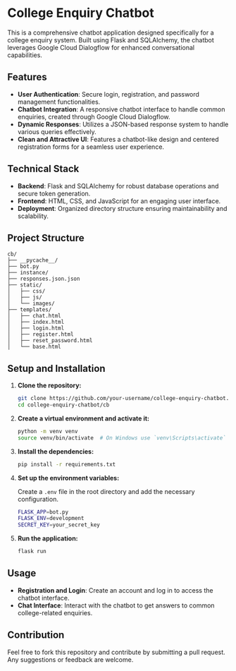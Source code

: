 
# College Enquiry Chatbot

This is a comprehensive chatbot application designed specifically for a college enquiry system. Built using Flask and SQLAlchemy, the chatbot leverages Google Cloud Dialogflow for enhanced conversational capabilities.

## Features

- **User Authentication**: Secure login, registration, and password management functionalities.
- **Chatbot Integration**: A responsive chatbot interface to handle common enquiries, created through Google Cloud Dialogflow.
- **Dynamic Responses**: Utilizes a JSON-based response system to handle various queries effectively.
- **Clean and Attractive UI**: Features a chatbot-like design and centered registration forms for a seamless user experience.

## Technical Stack

- **Backend**: Flask and SQLAlchemy for robust database operations and secure token generation.
- **Frontend**: HTML, CSS, and JavaScript for an engaging user interface.
- **Deployment**: Organized directory structure ensuring maintainability and scalability.

## Project Structure

```
cb/
├── __pycache__/
├── bot.py
├── instance/
├── responses.json.json
├── static/
│   ├── css/
│   ├── js/
│   └── images/
├── templates/
│   ├── chat.html
│   ├── index.html
│   ├── login.html
│   ├── register.html
│   ├── reset_password.html
│   └── base.html
```

## Setup and Installation

1. **Clone the repository:**

    ```sh
    git clone https://github.com/your-username/college-enquiry-chatbot.git
    cd college-enquiry-chatbot/cb
    ```

2. **Create a virtual environment and activate it:**

    ```sh
    python -m venv venv
    source venv/bin/activate  # On Windows use `venv\Scripts\activate`
    ```

3. **Install the dependencies:**

    ```sh
    pip install -r requirements.txt
    ```

4. **Set up the environment variables:**

    Create a `.env` file in the root directory and add the necessary configuration.

    ```sh
    FLASK_APP=bot.py
    FLASK_ENV=development
    SECRET_KEY=your_secret_key
    ```

5. **Run the application:**

    ```sh
    flask run
    ```

## Usage

- **Registration and Login**: Create an account and log in to access the chatbot interface.
- **Chat Interface**: Interact with the chatbot to get answers to common college-related enquiries.

## Contribution

Feel free to fork this repository and contribute by submitting a pull request. Any suggestions or feedback are welcome.


